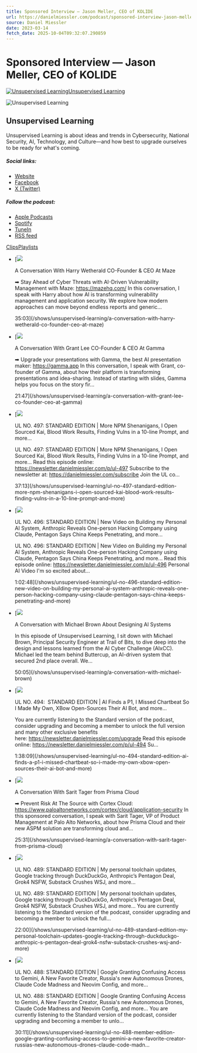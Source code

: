 ```yaml
---
title: Sponsored Interview — Jason Meller, CEO of KOLIDE
url: https://danielmiessler.com/podcast/sponsored-interview-jason-meller-ceo-of-kolide/
source: Daniel Miessler
date: 2023-03-14
fetch_date: 2025-10-04T09:32:07.290859
---
```


# Sponsored Interview — Jason Meller, CEO of KOLIDE

[![Unsupervised Learning](https://www.omnycontent.com/d/programs/070af456-729b-4a0f-9c09-a6c100397b59/3b159371-276d-429e-ae86-a6c1003b01c4/image.jpg?t=1621989736&size=thumbnail)Unsupervised Learning](/shows/unsupervised-learning)

![Unsupervised Learning](https://www.omnycontent.com/d/programs/070af456-729b-4a0f-9c09-a6c100397b59/3b159371-276d-429e-ae86-a6c1003b01c4/image.jpg?t=1621989736&size=small)

## Unsupervised Learning

Unsupervised Learning is about ideas and trends in Cybersecurity, National Security, AI, Technology, and Culture—and how best to upgrade ourselves to be ready for what's coming.

##### Social links:

* [Website](https://danielmiessler.com/podcast)
* [Facebook](https://fb.com/danielrmiessler)
* [X (Twitter)](https://x.com/danielmiessler)

##### Follow the podcast:

* [Apple Podcasts](https://itunes.apple.com/us/podcast/unsupervised-learning-with-daniel-miessler/id1099711235?mt=2)
* [Spotify](https://open.spotify.com/show/0cIzWAEYacLz7Ag1n1YhUJ)
* [TuneIn](https://tunein.com/embed/player/p1287292/)
* [RSS feed](https://omny.fm/shows/unsupervised-learning/playlists/podcast.rss)

[Clips](/shows/unsupervised-learning)[Playlists](/shows/unsupervised-learning/playlists)

* [![](https://www.omnycontent.com/d/clips/070af456-729b-4a0f-9c09-a6c100397b59/3b159371-276d-429e-ae86-a6c1003b01c4/e0352a6a-43e6-4b60-b359-b3560146f807/image.jpg?t=1621989736&size=small)

  A Conversation With Harry Wetherald CO-Founder & CEO At Maze

  ➡ Stay Ahead of Cyber Threats with AI-Driven Vulnerability Management with Maze:
  https://mazehq.com/
  In this conversation, I speak with Harry about how AI is transforming vulnerability management and application security. We explore how modern approaches can move beyond endless reports and generic…

  35:03](/shows/unsupervised-learning/a-conversation-with-harry-wetherald-co-founder-ceo-at-maze)
* [![](https://www.omnycontent.com/d/clips/070af456-729b-4a0f-9c09-a6c100397b59/3b159371-276d-429e-ae86-a6c1003b01c4/ef39b1a2-ad37-4aa0-8edb-b3560146e49a/image.jpg?t=1621989736&size=small)

  A Conversation With Grant Lee CO-Founder & CEO At Gamma

  ➡ Upgrade your presentations with Gamma, the best AI presentation maker: https://gamma.app
  In this conversation, I speak with Grant, co-founder of Gamma, about how their platform is transforming presentations and idea-sharing. Instead of starting with slides, Gamma helps you focus on the story fir…

  21:47](/shows/unsupervised-learning/a-conversation-with-grant-lee-co-founder-ceo-at-gamma)
* [![](https://www.omnycontent.com/d/clips/070af456-729b-4a0f-9c09-a6c100397b59/3b159371-276d-429e-ae86-a6c1003b01c4/75658782-b1e1-48c1-9540-b35401116a98/image.jpg?t=1621989736&size=small)

  UL NO. 497: STANDARD EDITION | More NPM Shenanigans, I Open Sourced Kai, Blood Work Results, Finding Vulns in a 10-line Prompt, and more...

  UL NO. 497: STANDARD EDITION | More NPM Shenanigans, I Open Sourced Kai, Blood Work Results, Finding Vulns in a 10-line Prompt, and more...
  Read this episode online: https://newsletter.danielmiessler.com/p/ul-497
  Subscribe to the newsletter at:
  https://danielmiessler.com/subscribe
  Join the UL co…

  37:13](/shows/unsupervised-learning/ul-no-497-standard-edition-more-npm-shenanigans-i-open-sourced-kai-blood-work-results-finding-vulns-in-a-10-line-prompt-and-more)
* [![](https://www.omnycontent.com/d/clips/070af456-729b-4a0f-9c09-a6c100397b59/3b159371-276d-429e-ae86-a6c1003b01c4/aa20e9ef-41db-4afe-a292-b34f01574346/image.jpg?t=1621989736&size=small)

  UL NO. 496: STANDARD EDITION | New Video on Building my Personal AI System, Anthropic Reveals One-person Hacking Company using Claude, Pentagon Says China Keeps Penetrating, and more...

  UL NO. 496: STANDARD EDITION | New Video on Building my Personal AI System, Anthropic Reveals One-person Hacking Company using Claude, Pentagon Says China Keeps Penetrating, and more...
  Read this episode online: https://newsletter.danielmiessler.com/p/ul-496
  Personal AI Video I'm so excited about…

  1:02:48](/shows/unsupervised-learning/ul-no-496-standard-edition-new-video-on-building-my-personal-ai-system-anthropic-reveals-one-person-hacking-company-using-claude-pentagon-says-china-keeps-penetrating-and-more)
* [![](https://www.omnycontent.com/d/clips/070af456-729b-4a0f-9c09-a6c100397b59/3b159371-276d-429e-ae86-a6c1003b01c4/650c1795-6ca4-45f7-8b1a-b3400159fd02/image.jpg?t=1755812184&size=small)

  A Conversation with Michael Brown About Designing AI Systems

  In this episode of Unsupervised Learning, I sit down with Michael Brown, Principal Security Engineer at Trail of Bits, to dive deep into the design and lessons learned from the AI Cyber Challenge (AIxCC). Michael led the team behind Buttercup, an AI-driven system that secured 2nd place overall.
  We…

  50:05](/shows/unsupervised-learning/a-conversation-with-michael-brown)
* [![](https://www.omnycontent.com/d/clips/070af456-729b-4a0f-9c09-a6c100397b59/3b159371-276d-429e-ae86-a6c1003b01c4/ad9e7619-85d1-47c8-a30d-b34000fdd851/image.jpg?t=1756127707&size=small)

  UL NO. 494:  STANDARD EDITION | AI Finds a P1, I Missed Chartbeat So I Made My Own, XBow Open-Sources Their AI Bot, and more...

  You are currently listening to the Standard version of the podcast, consider upgrading and becoming a member to unlock the full version and many other exclusive benefits here: https://newsletter.danielmiessler.com/upgrade
  Read this episode online: https://newsletter.danielmiessler.com/p/ul-494
  Su…

  1:38:09](/shows/unsupervised-learning/ul-no-494-standard-edition-ai-finds-a-p1-i-missed-chartbeat-so-i-made-my-own-xbow-open-sources-their-ai-bot-and-more)
* [![](https://www.omnycontent.com/d/clips/070af456-729b-4a0f-9c09-a6c100397b59/3b159371-276d-429e-ae86-a6c1003b01c4/160b94c3-c102-4037-adff-b32101370c13/image.jpg?t=1621989736&size=small)

  A Conversation With Sarit Tager from Prisma Cloud

  ➡ Prevent Risk At The Source with Cortex Cloud: https://www.paloaltonetworks.com/cortex/cloud/application-security
  In this sponsored conversation, I speak with Sarit Tager, VP of Product Management at Palo Alto Networks, about how Prisma Cloud and their new ASPM solution are transforming cloud and…

  25:31](/shows/unsupervised-learning/a-conversation-with-sarit-tager-from-prisma-cloud)
* [![](https://www.omnycontent.com/d/clips/070af456-729b-4a0f-9c09-a6c100397b59/3b159371-276d-429e-ae86-a6c1003b01c4/40e10bbf-305e-46ae-a409-b31d0077e548/image.jpg?t=1621989736&size=small)

  UL NO. 489: STANDARD EDITION | My personal toolchain updates, Google tracking through DuckDuckGo, Anthropic’s Pentagon Deal, Grok4 NSFW, Substack Crushes WSJ, and more...

  UL NO. 489: STANDARD EDITION | My personal toolchain updates, Google tracking through DuckDuckGo, Anthropic’s Pentagon Deal, Grok4 NSFW, Substack Crushes WSJ, and more...
  You are currently listening to the Standard version of the podcast, consider upgrading and becoming a member to unlock the full…

  22:00](/shows/unsupervised-learning/ul-no-489-standard-edition-my-personal-toolchain-updates-google-tracking-through-duckduckgo-anthropic-s-pentagon-deal-grok4-nsfw-substack-crushes-wsj-and-more)
* [![](https://www.omnycontent.com/d/clips/070af456-729b-4a0f-9c09-a6c100397b59/3b159371-276d-429e-ae86-a6c1003b01c4/c7bc657c-de05-4660-a7ef-b316014bd57b/image.jpg?t=1621989736&size=small)

  UL NO. 488: STANDARD EDITION | Google Granting Confusing Access to Gemini, A New Favorite Creator, Russia's new Autonomous Drones, Claude Code Madness and Neovim Config, and more...

  UL NO. 488: STANDARD EDITION | Google Granting Confusing Access to Gemini, A New Favorite Creator, Russia's new Autonomous Drones, Claude Code Madness and Neovim Config, and more...
  You are currently listening to the Standard version of the podcast, consider upgrading and becoming a member to unlo…

  30:11](/shows/unsupervised-learning/ul-no-488-member-edition-google-granting-confusing-access-to-gemini-a-new-favorite-creator-russias-new-autonomous-drones-claude-code-madn...